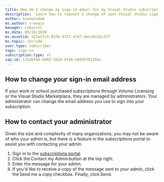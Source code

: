 ```yaml
---
title: How do I change my sign-in email for my Visual Studio subscription provided by my company?
description:  Learn how to request a change of your Visual Studio sign-in address for subscriptions acquired through Volume Licensing
author: evanwindom
ms.author: v-evwin
manager: csbuschl
ms.date: 03/16/2020
ms.assetid: 522e5fc5-037b-4723-a7d7-decc9c42c377
ms.topic: include
user.type: subscriber
tags: sign-in
subscription.type: vl
sap.id: 17a2bf94-0d03-2629-dfd8-e8935f9126ec
---
```


## How to change your sign-in email address

If your work or school purchased subscriptions through Volume Licensing or the Visual Studio Marketplace, they are managed by administrators.  Your administrator can change the email address you use to sign into your subscription.  

## How to contact your administrator 

Given the size and complexity of many organizations, you may not be aware of who your admin is, but there is a feature in the subscriptions portal to assist you with contacting your admin. 

1. Sign in to the [subscriptions portal](https://my.visualstudio.com/benefits).  
1. Click the Contact my Admin button at the top right. 
1. Enter the message for your admin. 
1. If you'd like to receive a copy of the message sent to your admin, click the Send me a copy checkbox. Finally, click Send.